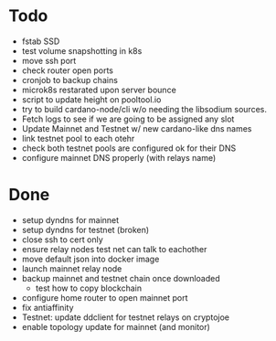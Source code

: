 # Todo

* fstab SSD
* test volume snapshotting in k8s
* move ssh port 
* check router open ports
* cronjob to backup chains
* microk8s restarated upon server bounce
* script to update height on pooltool.io
* try to build cardano-node/cli w/o needing the libsodium sources.
* Fetch logs to see if we are going to be assigned any slot
* Update Mainnet and Testnet w/ new cardano-like dns names
* link testnet pool to each otehr
* check both testnet pools are configured ok for their DNS
* configure mainnet DNS properly (with relays name)

# Done
* setup dyndns for mainnet
* setup dyndns for testnet (broken)
* close ssh to cert only
* ensure relay nodes test net can talk to eachother
* move default json into docker image
* launch mainnet relay node
* backup mainnet and testnet chain once downloaded
  * test how to copy blockchain
* configure home router to open mainnet port
* fix antiaffinity
* Testnet: update ddclient for testnet relays on cryptojoe
* enable topology update for mainnet (and monitor)

